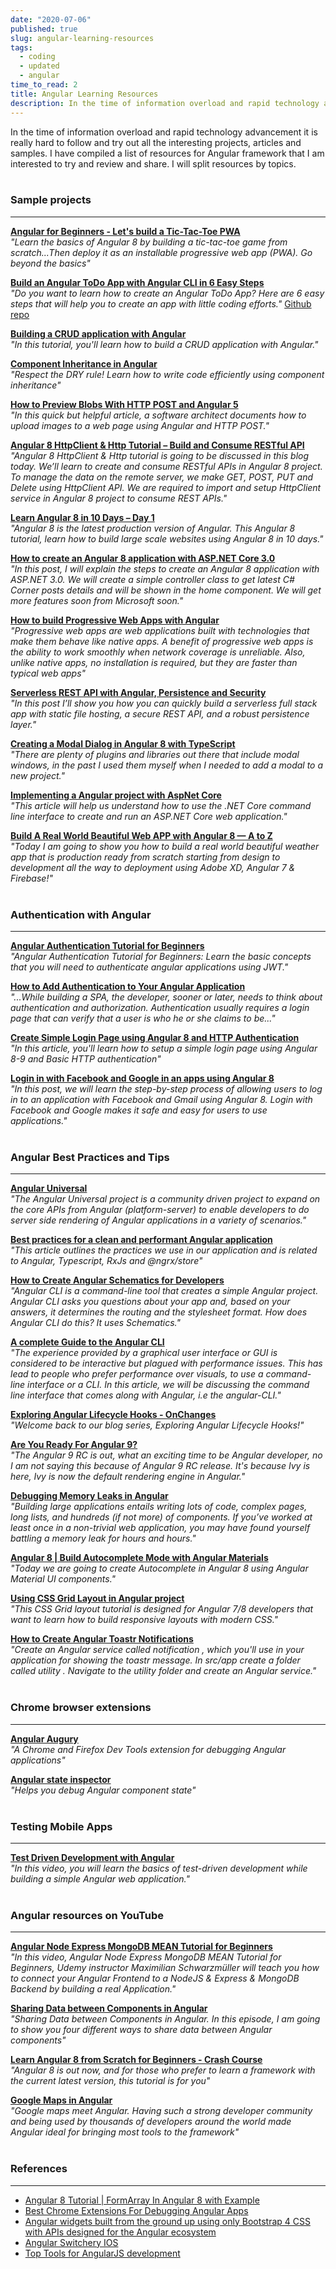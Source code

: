 ```yaml
---
date: "2020-07-06"
published: true
slug: angular-learning-resources
tags:
  - coding
  - updated
  - angular
time_to_read: 2
title: Angular Learning Resources
description: In the time of information overload and rapid technology advancement it is really hard to follow and try out all the interesting projects, articles and samples.
---
```


In the time of information overload and rapid technology advancement it is really hard to follow and try out all the interesting projects, articles and samples. I have compiled a list of resources for Angular framework that I am interested to try and review and share. I will split resources by topics.
<br>
<br>

### Sample projects

---

**[Angular for Beginners - Let's build a Tic-Tac-Toe PWA](https://school.geekwall.in/p/S15Y_x7vr/angular-for-beginners-let-s-build-a-tic-tac-toe-pwa)**<br>
_"Learn the basics of Angular 8 by building a tic-tac-toe game from scratch...Then deploy it as an installable progressive web app (PWA). Go beyond the basics"_

**[Build an Angular ToDo App with Angular CLI in 6 Easy Steps](http://www.teclogiq.com/blog/angular-todo-application/)**<br>
_"Do you want to learn how to create an Angular ToDo App? Here are 6 easy steps that will help you to create an app with little coding efforts."_ [Github repo](https://github.com/sanjay-patel/angular-todo-app)

**[Building a CRUD application with Angular](https://codequs.com/p/rkD7M44FN/building-a-crud-application-with-angular)**<br>
_"In this tutorial, you'll learn how to build a CRUD application with Angular."_

**[Component Inheritance in Angular](https://blog.bitsrc.io/component-inheritance-in-angular-acd1215d5dd8)**<br>
_"Respect the DRY rule! Learn how to write code efficiently using component inheritance"_

**[How to Preview Blobs With HTTP POST and Angular 5](https://dzone.com/articles/how-to-preview-blobs-with-http-post-and-angular-5)**<br>
_"In this quick but helpful article, a software architect documents how to upload images to a web page using Angular and HTTP POST."_

**[Angular 8 HttpClient & Http Tutorial – Build and Consume RESTful API](https://morioh.com/p/edce618ab14d)**<br>
_"Angular 8 HttpClient & Http tutorial is going to be discussed in this blog today. We’ll learn to create and consume RESTful APIs in Angular 8 project. To manage the data on the remote server, we make GET, POST, PUT and Delete using HttpClient API. We are required to import and setup HttpClient service in Angular 8 project to consume REST APIs."_

**[Learn Angular 8 in 10 Days – Day 1](https://morioh.com/p/f2ca487d1b4d)**<br>
_"Angular 8 is the latest production version of Angular. This Angular 8 tutorial, learn how to build large scale websites using Angular 8 in 10 days."_

**[How to create an Angular 8 application with ASP.NET Core 3.0](https://morioh.com/p/bb7bec313d4b)**<br>
_"In this post, I will explain the steps to create an Angular 8 application with ASP.NET 3.0. We will create a simple controller class to get latest C# Corner posts details and will be shown in the home component. We will get more features soon from Microsoft soon."_

**[How to build Progressive Web Apps with Angular](https://tinyurl.com/y7gc8f7v)**<br>
_"Progressive web apps are web applications built with technologies that make them behave like native apps. A benefit of progressive web apps is the ability to work smoothly when network coverage is unreliable. Also, unlike native apps, no installation is required, but they are faster than typical web apps"_

**[Serverless REST API with Angular, Persistence and Security](https://tinyurl.com/y8v7dmd2)**<br>
_"In this post I’ll show you how you can quickly build a serverless full stack app with static file hosting, a secure REST API, and a robust persistence layer."_

**[Creating a Modal Dialog in Angular 8 with TypeScript](https://morioh.com/p/f7c1eca2519e)**<br>
_"There are plenty of plugins and libraries out there that include modal windows, in the past I used them myself when I needed to add a modal to a new project."_

**[Implementing a Angular project with AspNet Core](https://tinyurl.com/y6twln4d)**<br>
_"This article will help us understand how to use the .NET Core command line interface to create and run an ASP.NET Core web application."_

**[Build A Real World Beautiful Web APP with Angular 8 — A to Z](https://morioh.com/p/90c9499be4d2)**<br>
_"Today I am going to show you how to build a real world beautiful weather app that is production ready from scratch starting from design to development all the way to deployment using Adobe XD, Angular 7 & Firebase!"_
<br>
<br>

### Authentication with Angular

---

**[Angular Authentication Tutorial for Beginners](https://codequs.com/p/rkZqonrOV/angular-authentication-tutorial-for-beginners)**<br>
_"Angular Authentication Tutorial for Beginners: Learn the basic concepts that you will need to authenticate angular applications using JWT."_

**[How to Add Authentication to Your Angular Application](https://morioh.com/p/ed3e227baa2e)**<br>
_"...While building a SPA, the developer, sooner or later, needs to think about authentication and authorization. Authentication usually requires a login page that can verify that a user is who he or she claims to be..."_

**[Create Simple Login Page using Angular 8 and HTTP Authentication](https://morioh.com/p/7da7955083ea)**<br>
_"In this article, you'll learn how to setup a simple login page using Angular 8-9 and Basic HTTP authentication"_

**[Login in with Facebook and Google in an apps using Angular 8](https://morioh.com/p/62cb11ccbf9e)**<br>
_"In this post, we will learn the step-by-step process of allowing users to log in to an application with Facebook and Gmail using Angular 8. Login with Facebook and Google makes it safe and easy for users to use applications."_
<br>
<br>

### Angular Best Practices and Tips

---

**[Angular Universal](https://github.com/angular/universal/blob/master/README.md)**<br>
_"The Angular Universal project is a community driven project to expand on the core APIs from Angular (platform-server) to enable developers to do server side rendering of Angular applications in a variety of scenarios."_

**[Best practices for a clean and performant Angular application](https://tinyurl.com/y8k2c8nn)**<br>
_"This article outlines the practices we use in our application and is related to Angular, Typescript, RxJs and @ngrx/store"_

**[How to Create Angular Schematics for Developers](https://morioh.com/p/17fc4abf1eca)**<br>
_"Angular CLI is a command-line tool that creates a simple Angular project. Angular CLI asks you questions about your app and, based on your answers, it determines the routing and the stylesheet format. How does Angular CLI do this? It uses Schematics."_

**[A complete Guide to the Angular CLI](https://morioh.com/p/4c5cadfe12b6)**<br>
_"The experience provided by a graphical user interface or GUI is considered to be interactive but plagued with performance issues. This has lead to people who prefer performance over visuals, to use a command-line interface or a CLI. In this article, we will be discussing the command line interface that comes along with Angular, i.e the angular-CLI."_

**[Exploring Angular Lifecycle Hooks - OnChanges](https://ultimatecourses.com/blog/exploring-angular-lifecycle-hooks-onchanges)**<br>
_"Welcome back to our blog series, Exploring Angular Lifecycle Hooks!"_

**[Are You Ready For Angular 9?](https://morioh.com/p/54630ff3176d)**<br>
_"The Angular 9 RC is out, what an exciting time to be Angular developer, no I am not saying this because of Angular 9 RC release. It's because Ivy is here, Ivy is now the default rendering engine in Angular."_

**[Debugging Memory Leaks in Angular](https://morioh.com/p/e4009f12c587)**<br>
_"Building large applications entails writing lots of code, complex pages, long lists, and hundreds (if not more) of components. If you’ve worked at least once in a non-trivial web application, you may have found yourself battling a memory leak for hours and hours."_

**[Angular 8 | Build Autocomplete Mode with Angular Materials](https://morioh.com/p/73ff58a9d2c9)**<br>
_"Today we are going to create Autocomplete in Angular 8 using Angular Material UI components."_

**[Using CSS Grid Layout in Angular project](https://morioh.com/p/16d26d9500c5)**<br>
_"This CSS Grid layout tutorial is designed for Angular 7/8 developers that want to learn how to build responsive layouts with modern CSS."_

**[How to Create Angular Toastr Notifications](https://tinyurl.com/y92597bl)**<br>
_"Create an Angular service called notification , which you'll use in your application for showing the toastr message. In src/app create a folder called utility . Navigate to the utility folder and create an Angular service."_
<br>
<br>

### Chrome browser extensions

---

**[Angular Augury](https://augury.rangle.io/)**<br>
_"A Chrome and Firefox Dev Tools extension for debugging Angular applications"_

**[Angular state inspector](https://tinyurl.com/y3sktkwh)**<br>
_"Helps you debug Angular component state"_
<br>
<br>

### Testing Mobile Apps

---

**[Test Driven Development with Angular](https://school.geekwall.in/p/Hk2h1hp-B/test-driven-development-with-angular)**<br>
_"In this video, you will learn the basics of test-driven development while building a simple Angular web application."_
<br>
<br>

### Angular resources on YouTube

---

**[Angular Node Express MongoDB MEAN Tutorial for Beginners](https://codequs.com/p/HJEKLQNSB/angular-node-express-mongodb-mean-tutorial-for-beginners)**<br>
_"In this video, Angular Node Express MongoDB MEAN Tutorial for Beginners, Udemy instructor Maximilian Schwarzmüller will teach you how to connect your Angular Frontend to a NodeJS & Express & MongoDB Backend by building a real Application."_

**[Sharing Data between Components in Angular](https://school.geekwall.in/p/S1dUX1ZLr/sharing-data-between-components-in-angular)**<br>
_"Sharing Data between Components in Angular. In this episode, I am going to show you four different ways to share data between Angular components"_

**[Learn Angular 8 from Scratch for Beginners - Crash Course](https://tinyurl.com/y7nahnwg)**<br>
_"Angular 8 is out now, and for those who prefer to learn a framework with the current latest version, this tutorial is for you"_

**[Google Maps in Angular](https://tinyurl.com/yc8urbnh)**<br>
_"Google maps meet Angular. Having such a strong developer community and being used by thousands of developers around the world made Angular ideal for bringing most tools to the framework"_
<br>
<br>

### References

---

- [Angular 8 Tutorial | FormArray In Angular 8 with Example](https://morioh.com/p/dc64d2d22774)
- [Best Chrome Extensions For Debugging Angular Apps](https://tinyurl.com/y3sktkwh)
- [Angular widgets built from the ground up using only Bootstrap 4 CSS with APIs designed for the Angular ecosystem](https://ng-bootstrap.github.io/)
- [Angular Switchery IOS](https://github.com/zainzafar90/angular-switchery-ios#readme)
- [Top Tools for AngularJS development](https://dzone.com/articles/top-tools-for-angularjs-development)
